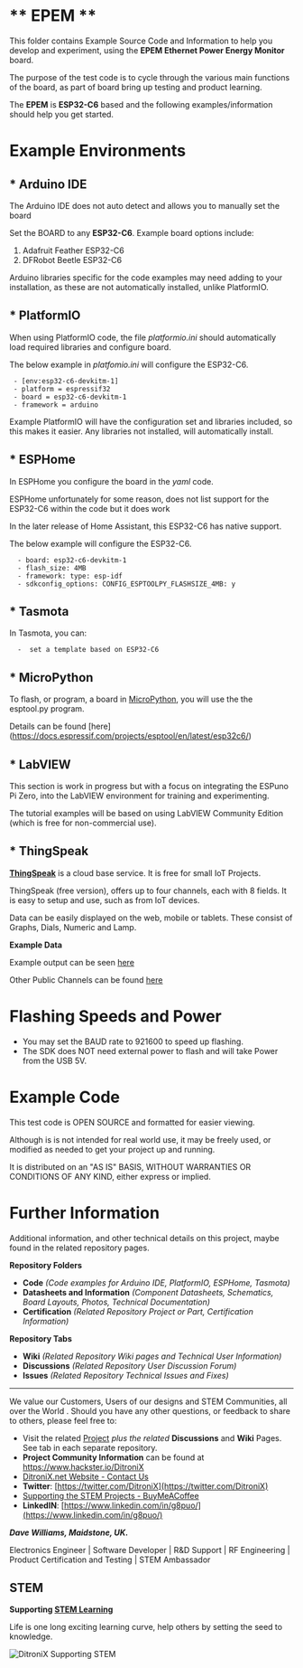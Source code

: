 
# ** EPEM **

This folder contains Example Source Code and Information to help you develop and experiment, using the **EPEM Ethernet Power Energy Monitor** board.

  The purpose of the test code is to cycle through the various main functions of the board, as part of board bring up testing and product learning.
 
The **EPEM** is **ESP32-C6** based and the following examples/information should help you get started.


# Example Environments

  

## * **Arduino IDE**

The Arduino IDE does not auto detect and allows you to manually set the board

Set the BOARD to any **ESP32-C6**.  Example board options include:
	 

 1. Adafruit Feather ESP32-C6
 2. DFRobot Beetle ESP32-C6

Arduino libraries specific for the code examples may need adding to your installation, as these are not automatically installed, unlike PlatformIO.

## * **PlatformIO**

When using PlatformIO code, the file *platformio.ini* should automatically load required libraries and configure board.   

The below example in *platfomio.ini* will configure the ESP32-C6.
 

	 - [env:esp32-c6-devkitm-1] 
	 - platform = espressif32 
	 - board = esp32-c6-devkitm-1 
	 - framework = arduino

Example PlatformIO will have the configuration set and libraries included, so this makes it easier.  Any libraries not installed, will automatically install.


## * **ESPHome**

In ESPHome you configure the board in the *yaml* code.

ESPHome unfortunately for some reason, does not list support for the ESP32-C6 within the code but it does work

In the later release of Home Assistant, this ESP32-C6 has native support.

The below example will configure the ESP32-C6.

	  - board: esp32-c6-devkitm-1
	  - flash_size: 4MB
	  - framework: type: esp-idf
	  - sdkconfig_options: CONFIG_ESPTOOLPY_FLASHSIZE_4MB: y


## * **Tasmota**

In Tasmota, you can:

	  -  set a template based on ESP32-C6

## * **MicroPython**

To flash, or program, a board in [MicroPython](https://micropython.org/download/ESP32_GENERIC_C6/), you will use the the esptool.py program. 

Details can be found [here] (https://docs.espressif.com/projects/esptool/en/latest/esp32c6/)


## * **LabVIEW**
This section is work in progress but with a focus on integrating the ESPuno Pi Zero, into the LabVIEW environment for training and experimenting.

The tutorial examples will be based on using LabVIEW Community Edition (which is free for non-commercial use).

## * **ThingSpeak**
[**ThingSpeak**](https://thingspeak.mathworks.com/) is a cloud base service.  It is free for small IoT Projects.

ThingSpeak (free version), offers up to four channels, each with 8 fields.   It is easy to setup and use, such as from IoT devices.

Data can be easily displayed on the web, mobile or tablets.  These consist of Graphs, Dials, Numeric and Lamp.

**Example Data**

Example output can be seen [here](https://thingspeak.mathworks.com/channels/2943970) 

Other Public Channels can be found [here](https://thingspeak.mathworks.com/channels/public)

# Flashing Speeds and Power

  
  - You may set the BAUD rate to 921600 to speed up flashing.
  - The SDK does NOT need external power to flash and will take Power from the USB 5V.
  

# Example Code

This test code is OPEN SOURCE and formatted for easier viewing.  

Although is is not intended for real world use, it may be freely used, or modified as needed to get your project up and running.

It is distributed on an "AS IS" BASIS, WITHOUT WARRANTIES OR CONDITIONS OF ANY KIND, either express or implied.

# **Further Information**

Additional information, and other technical details on this project, maybe found in the related repository pages.

**Repository Folders**

 - **Code** *(Code examples for Arduino  IDE, PlatformIO, ESPHome, Tasmota)*
 -  **Datasheets and Information** *(Component Datasheets, Schematics, Board Layouts, Photos, Technical Documentation)*
 - **Certification** *(Related Repository Project or Part, Certification Information)*

**Repository Tabs**

 - **Wiki** *(Related Repository Wiki pages and Technical User Information)*
 - **Discussions** *(Related Repository User Discussion Forum)*
 - **Issues** *(Related Repository Technical Issues and Fixes)*

***

We value our Customers, Users of our designs and STEM Communities, all over the World . Should you have any other questions, or feedback to share to others, please feel free to:

* Visit the related [Project](https://github.com/DitroniX?tab=repositories) *plus the related* **Discussions** and **Wiki** Pages.  See tab in each separate repository.
* **Project Community Information** can be found at https://www.hackster.io/DitroniX
* [DitroniX.net Website - Contact Us](https://ditronix.net/contact/)
* **Twitter**: [https://twitter.com/DitroniX](https://twitter.com/DitroniX)
* [Supporting the STEM Projects - BuyMeACoffee](https://www.buymeacoffee.com/DitroniX)
*  **LinkedIN**: [https://www.linkedin.com/in/g8puo/](https://www.linkedin.com/in/g8puo/)

***Dave Williams, Maidstone, UK.***

Electronics Engineer | Software Developer | R&D Support | RF Engineering | Product Certification and Testing | STEM Ambassador

## STEM

**Supporting [STEM Learning](https://www.stem.org.uk/)**

Life is one long exciting learning curve, help others by setting the seed to knowledge.

![DitroniX Supporting STEM](https://hackster.imgix.net/uploads/attachments/1606838/stem_ambassador_-_100_volunteer_badge_edxfxlrfbc1_bjdqharfoe1_xbqi2KUcri.png?auto=compress%2Cformat&w=540&fit=max)


